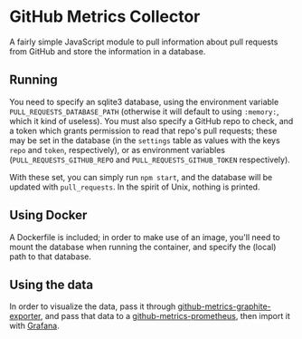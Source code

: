 GitHub Metrics Collector
========================

A fairly simple JavaScript module to pull information about pull requests from
GitHub and store the information in a database.

Running
-------

You need to specify an sqlite3 database, using the environment variable
`PULL_REQUESTS_DATABASE_PATH` (otherwise it will default to using `:memory:`,
which it kind of useless). You must also specify a GitHub repo to check, and a
token which grants permission to read that repo's pull requests; these may be
set in the database (in the `settings` table as values with the keys `repo`
and `token`, respectively), or as environment variables
(`PULL_REQUESTS_GITHUB_REPO` and `PULL_REQUESTS_GITHUB_TOKEN` respectively).

With these set, you can simply run `npm start`, and the database will be
updated with `pull_requests`. In the spirit of Unix, nothing is printed.

Using Docker
------------

A Dockerfile is included; in order to make use of an image, you'll need to
mount the database when running the container, and specify the (local) path to
that database.

Using the data
--------------

In order to visualize the data, pass it through
[github-metrics-graphite-exporter][1], and pass that data to a
[github-metrics-prometheus][2], then import it with [Grafana][3].

[1]: https://github.com/zalatnaicsongor/github-metrics-graphite-exporter
[2]: https://github.com/infinityworks/github-exporter
[3]: https://github.com/grafana/grafana
